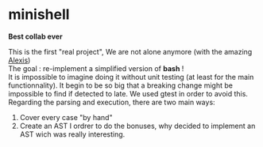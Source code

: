 # minishell
**Best collab ever**

This is the first "real project", We are not alone anymore (with the amazing [Alexis](https://github.com/Cpt-Graby/))
<br>
The goal : re-implement a simplified version of **bash** !
<br>
It is impossible to imagine doing it without unit testing (at least for the main functionnality). It begin to be so big that a breaking change might be impossible to find if detected to late. We used gtest in order to avoid this.
<br>
Regarding the parsing and execution, there are two main ways:
1. Cover every case "by hand"
2. Create an AST
I ordrer to do the bonuses, why decided to implement an AST wich was really interesting.
